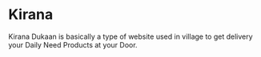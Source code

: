 # Kirana
Kirana Dukaan is basically a type of website used in village to get delivery your Daily Need Products at your Door.
